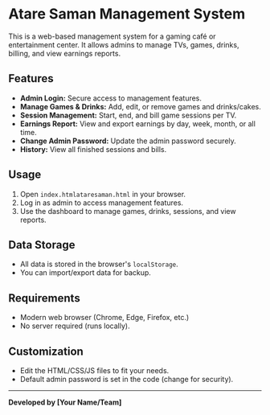 # Atare Saman Management System

This is a web-based management system for a gaming café or entertainment center. It allows admins to manage TVs, games, drinks, billing, and view earnings reports.

## Features

- **Admin Login:** Secure access to management features.
- **Manage Games & Drinks:** Add, edit, or remove games and drinks/cakes.
- **Session Management:** Start, end, and bill game sessions per TV.
- **Earnings Report:** View and export earnings by day, week, month, or all time.
- **Change Admin Password:** Update the admin password securely.
- **History:** View all finished sessions and bills.

## Usage

1. Open `index.htmlataresaman.html` in your browser.
2. Log in as admin to access management features.
3. Use the dashboard to manage games, drinks, sessions, and view reports.

## Data Storage

- All data is stored in the browser's `localStorage`.
- You can import/export data for backup.

## Requirements

- Modern web browser (Chrome, Edge, Firefox, etc.)
- No server required (runs locally).

## Customization

- Edit the HTML/CSS/JS files to fit your needs.
- Default admin password is set in the code (change for security).

---

**Developed by [Your Name/Team]**